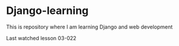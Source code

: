 # Django-learning
This is repository where I am learning Django and web development

Last watched lesson 03-022
